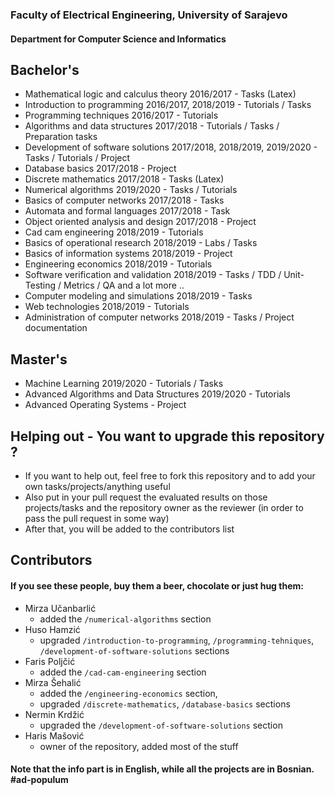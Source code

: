 ### Faculty of Electrical Engineering, University of Sarajevo
#### Department for Computer Science and Informatics

## Bachelor's
- Mathematical logic and calculus theory 2016/2017 - Tasks (Latex)
- Introduction to programming 2016/2017, 2018/2019 - Tutorials / Tasks
- Programming techniques 2016/2017 - Tutorials
- Algorithms and data structures 2017/2018 - Tutorials / Tasks / Preparation tasks
- Development of software solutions 2017/2018, 2018/2019, 2019/2020 - Tasks / Tutorials / Project
- Database basics 2017/2018 - Project
- Discrete mathematics 2017/2018 - Tasks (Latex)
- Numerical algorithms 2019/2020 - Tasks / Tutorials 
- Basics of computer networks 2017/2018 - Tasks
- Automata and formal languages 2017/2018 - Task
- Object oriented analysis and design 2017/2018 - Project
- Cad cam engineering 2018/2019 - Tutorials
- Basics of operational research 2018/2019 - Labs / Tasks
- Basics of information systems 2018/2019 - Project
- Engineering economics 2018/2019 - Tutorials
- Software verification and validation 2018/2019 - Tasks / TDD / Unit-Testing / Metrics / QA and a lot more ..
- Computer modeling and simulations 2018/2019 - Tasks
- Web technologies 2018/2019 - Tutorials
- Administration of computer networks 2018/2019 - Tasks / Project documentation

## Master's
- Machine Learning 2019/2020 - Tutorials / Tasks
- Advanced Algorithms and Data Structures 2019/2020 - Tutorials
- Advanced Operating Systems - Project


## Helping out - You want to upgrade this repository ?
- If you want to help out, feel free to fork this repository and to add your own tasks/projects/anything useful
- Also put in your pull request the evaluated results on those projects/tasks and the repository owner as the reviewer (in order to pass the pull request in some way)
- After that, you will be added to the contributors list

## Contributors
#### If you see these people, buy them a beer, chocolate or just hug them:
- Mirza Učanbarlić
  - added the `/numerical-algorithms` section
- Huso Hamzić 
  - upgraded `/introduction-to-programming`, `/programming-tehniques`, `/development-of-software-solutions` sections
- Faris Poljčić 
  - added the `/cad-cam-engineering` section
- Mirza Šehalić 
  - added the `/engineering-economics` section, 
  - upgraded `/discrete-mathematics`, `/database-basics` sections
- Nermin Krdžić 
  - upgraded the `/development-of-software-solutions` section
- Haris Mašović 
  - owner of the repository, added most of the stuff

#### Note that the info part is in English, while all the projects are in Bosnian. #ad-populum
